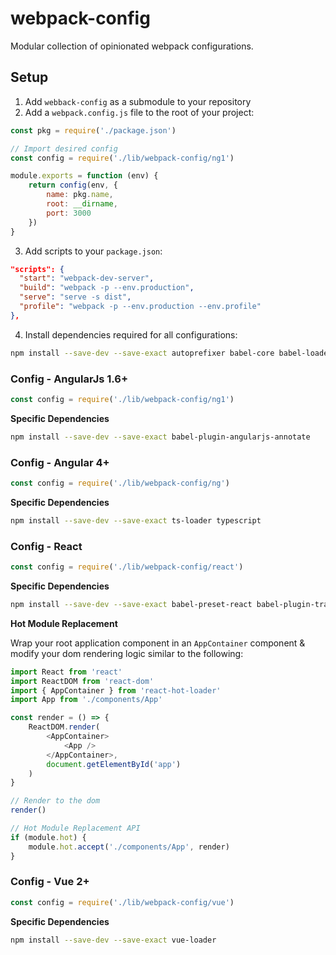 # webpack-config
Modular collection of opinionated webpack configurations.

## Setup

1. Add `webback-config` as a submodule to your repository
2. Add a `webpack.config.js` file to the root of your project:

```js
const pkg = require('./package.json')

// Import desired config
const config = require('./lib/webpack-config/ng1')

module.exports = function (env) {
    return config(env, {
        name: pkg.name,
        root: __dirname,
        port: 3000
    })
}
```

3. Add scripts to your `package.json`:
```json
"scripts": {
  "start": "webpack-dev-server",
  "build": "webpack -p --env.production",
  "serve": "serve -s dist",
  "profile": "webpack -p --env.production --env.profile"
},
```

4. Install dependencies required for all configurations:
```bash
npm install --save-dev --save-exact autoprefixer babel-core babel-loader babel-plugin-syntax-dynamic-import babel-preset-env clean-webpack-plugin compression-webpack-plugin css-loader extract-text-webpack-plugin file-loader git-repo-info html-loader html-webpack-plugin inline-chunk-manifest-html-webpack-plugin node-sass postcss-loader sass-lint sass-loader serve style-loader svg-inline-loader webpack webpack-dev-server webpack-md5-hash webpack-merge zip-webpack-plugin webpack-monitor favicons-webpack-plugin
```

### Config - AngularJs 1.6+
```js
const config = require('./lib/webpack-config/ng1')
```

**Specific Dependencies**
```bash
npm install --save-dev --save-exact babel-plugin-angularjs-annotate
```

### Config - Angular 4+
```js
const config = require('./lib/webpack-config/ng')
```

**Specific Dependencies**
```bash
npm install --save-dev --save-exact ts-loader typescript
```

### Config - React
```js
const config = require('./lib/webpack-config/react')
```

**Specific Dependencies**
```bash
npm install --save-dev --save-exact babel-preset-react babel-plugin-transform-react-jsx-img-import react-hot-loader
```

**Hot Module Replacement**

Wrap your root application component in an `AppContainer` component & modify your dom rendering logic similar to the following:
```js
import React from 'react'
import ReactDOM from 'react-dom'
import { AppContainer } from 'react-hot-loader'
import App from './components/App'

const render = () => {
    ReactDOM.render(
        <AppContainer>
            <App />
        </AppContainer>,
        document.getElementById('app')
    )
}

// Render to the dom
render()

// Hot Module Replacement API
if (module.hot) {
    module.hot.accept('./components/App', render)
}
```

### Config - Vue 2+
```js
const config = require('./lib/webpack-config/vue')
```

**Specific Dependencies**
```bash
npm install --save-dev --save-exact vue-loader
```
